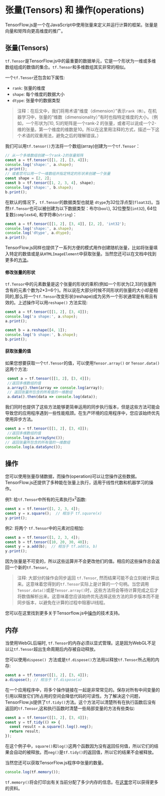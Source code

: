 # 张量(Tensors) 和 操作(operations)

TensorFlow.js是一个在JavaScript中使用张量来定义并运行计算的框架。张量是向量和矩阵向更高维度的推广。

## 张量(Tensors)

`tf.Tensor`是TensorFlow.js中的最重要的数据单元，它是一个形状为一维或多维数组组成的数值的集合。`tf.Tensor`和多维数组其实非常的相似。

一个`tf.Tensor`还包含如下属性:

*   `rank`: 张量的维度
*   `shape`: 每个维度的数据大小
*   `dtype`: 张量中的数据类型

>注释：在后文中，我们将用术语“维度（dimension）”表示`rank（秩）`。在机器学习中，张量的“维数（dimensionality）”有时也指特定维度的大小。（例如，一个形状为[10, 5]的矩阵是一个rank-2 的张量，或者可以说成一个2-维的张量。第一个维度的维数是10。所以在这里用注释的方式，描述一下这个术语的双重用法，避免之后的理解错误。）

我们可以用`tf.tensor()`方法将一个数组(array)创建为一个`tf.Tensor`：

```js
// 从一个多维数组创建一个rank-2的张量矩阵
const a = tf.tensor([[1, 2], [3, 4]]);
console.log('shape:', a.shape);
a.print();
// 或者您可以用一个一维数组并指定特定的形状来创建一个张量
const shape = [2, 2];
const b = tf.tensor([1, 2, 3, 4], shape);
console.log('shape:', b.shape);
b.print();
```

在默认的情况下，`tf.Tensor`的数据类型也就是
`dtype`为32位浮点型(`float32`)。当然`tf.Tensor`也可以被创建为以下数据类型：布尔(`bool`), 32位整型(`int32`),
64位复数(`complex64`), 和字符串(`string`)：

```js
const a = tf.tensor([[1, 2], [3, 4]], [2, 2], 'int32');
console.log('shape:', a.shape);
console.log('dtype', a.dtype);
a.print();
```

TensorFlow.js同样也提供了一系列方便的模式用作创建随机张量，比如将张量填入特定的数值或是从`HTMLImageElement`中获取张量。当然您还可以在文档中找到更多的[方法](https://js.tensorflow.org/api/latest/#Tensors-Creation)。

#### 修改张量的形状

`tf.Tensor`中的元素数量是这个张量的形状的乘积(例如一个形状为[2,3]的张量所含有的元素个数为2*3=6个)。所以说在大部分时候不同形状的张量的大小却是相同的,那么将一个`tf.Tensor`改变形状(reshape)成为另外一个形状通常是有用且有效的。上述操作可以用`reshape()`
方法实现:

```js
const a = tf.tensor([[1, 2], [3, 4]]);
console.log('a shape:', a.shape);
a.print();

const b = a.reshape([4, 1]);
console.log('b shape:', b.shape);
b.print();
```

#### 获取张量的值

如果您想要获取一个`tf.Tensor`的值，可以使用`Tensor.array()` or `Tensor.data()`这两个方法:

```js
 const a = tf.tensor([[1, 2], [3, 4]]);
 //返回多维数组的值
 a.array().then(array => console.log(array));
 // 返回张量所包含的所有值的一维数组
 a.data().then(data => console.log(data));
```

我们同时也提供了这些方法能够更简单运用的同步执行版本，但是这些方法可能会导致您的应用程序遇到一些性能瓶颈。在生产环境的应用程序中，您应该始终优先使用异步方法。

```js
const a = tf.tensor([[1, 2], [3, 4]]);
 //返回多维数组的值
console.log(a.arraySync());
// 返回张量所包含的所有值的一维数组
console.log(a.dataSync());
```

## 操作

您可以使用张量存储数据，而操作(operation)可以让您操作这些数据。TensorFlow.js还提供了多种能在张量上执行，适用于线性代数和机器学习的操作。

例1: 给`tf.Tensor`中所有的元素执行x<sup>2</sup>函数:

```js
const x = tf.tensor([1, 2, 3, 4]);
const y = x.square();  // 相当于 tf.square(x)
y.print();
```

例2: 将两个 `tf.Tensor`中的元素对应相加:

```js
const a = tf.tensor([1, 2, 3, 4]);
const b = tf.tensor([10, 20, 30, 40]);
const y = a.add(b);  // 相当于 tf.add(a, b)
y.print();
```

因为张量是不可变的，所以这些运算并不会更改他们的值。相应的这些操作总会返回一个新的`tf.Tensor`。

> 注释: 大部分的操作会同步返回 `tf.Tensor`,
> 然而结果可能不会立刻被计算出来。这意味着您得到的`tf.Tensor`实际上是计算的一个句柄。当您调用`Tensor.data()`或是`Tensor.array()`时，这些方法将会等待计算完成之后才将数值解析出来。这意味着您应该始终优先选择这些方法的异步版本而不是同步版本，以避免在计算的过程中阻塞UI线程。

您可以在这里找到更多关于Tensorflow.js中[操作](https://js.tensorflow.org/api/latest/#Operations)的技术支持。

## 内存

当使用WebGL后端时, `tf.Tensor`的内存必须以显式管理。这是因为WebGL不足以让`tf.Tensor`超出生命周期后内存被自动释放。

您可以使用`dispose() `方法或是`tf.dispose()`方法用以释放`tf.Tensor`所占用的内存:

```js
const a = tf.tensor([[1, 2], [3, 4]]);
a.dispose(); // 相当于 tf.dispose(a)
```

在一个应用程序中，将多个操作链接在一起是非常常见的。保存对所有中间变量的引用以释放它们所占用的空间会降低代码的可读性。为了解决这个问题，TensorFlow.js提供了`tf.tidy()`方法。这个方法可以清楚所有在执行函数后没有返回的`tf.Tensor`,这和执行函数时清楚一些局部变量的方法有些类似:

```js
const a = tf.tensor([[1, 2], [3, 4]]);
const y = tf.tidy(() => {
  const result = a.square().log().neg();
  return result;
});
```

在这个例子中，`square()`和`log()`这两个函数因为没有返回任何值，所以它们的结果会自动的被释放。而`neg()`是`tf.tidy()`的返回值，所以它的结果不会被释放。

当然您还可以获取TensorFlow.js程序中张量的数量。

```js
console.log(tf.memory());
```

`tf.memory()`将会打印出有关当前分配了多少内存的信息。在[这里](https://js.tensorflow.org/api/latest/#memory)您可以获得更多的资料。
